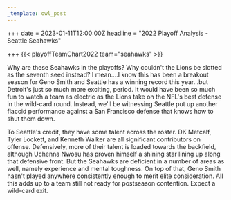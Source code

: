 ```yaml
---
_template: owl_post
---
```


+++
date = 2023-01-11T12:00:00Z
headline = "2022 Playoff Analysis - Seattle Seahawks"

+++
{{< playoffTeamChart2022 team="seahawks" >}}

Why are these Seahawks in the playoffs? Why couldn't the Lions be slotted as the seventh seed instead? I mean....I know this has been a breakout season for Geno Smith and Seattle has a winning record this year...but Detroit's just so much more exciting, period. It would have been so much fun to watch a team as electric as the Lions take on the NFL's best defense in the wild-card round. Instead, we'll be witnessing Seattle put up another flaccid performance against a San Francisco defense that knows how to shut them down.

To Seattle's credit, they have some talent across the roster. DK Metcalf, Tyler Lockett, and Kenneth Walker are all significant contributors on offense. Defensively, more of their talent is loaded towards the backfield, although Uchenna Nwosu has proven himself a shining star lining up along that defensive front. But the Seahawks are deficient in a number of areas as well, namely experience and mental toughness. On top of that, Geno Smith hasn't played anywhere consistently enough to merit elite consideration. All this adds up to a team still not ready for postseason contention. Expect a wild-card exit.
